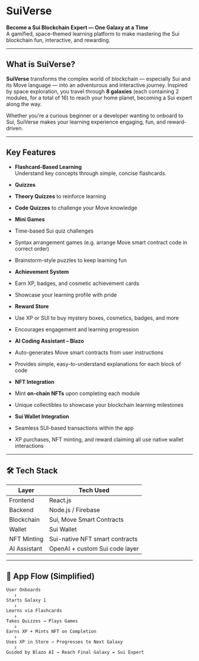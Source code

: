 #  SuiVerse

**Become a Sui Blockchain Expert — One Galaxy at a Time**  
A gamified, space-themed learning platform to make mastering the Sui blockchain fun, interactive, and rewarding.

---

##  What is SuiVerse?

**SuiVerse** transforms the complex world of blockchain — especially Sui and its Move language — into an adventurous and interactive journey. Inspired by space exploration, you travel through **8 galaxies** (each containing 2 modules, for a total of 16) to reach your home planet, becoming a Sui expert along the way.

Whether you're a curious beginner or a developer wanting to onboard to Sui, SuiVerse makes your learning experience engaging, fun, and reward-driven.

---

##  Key Features

-  **Flashcard-Based Learning**  
  Understand key concepts through simple, concise flashcards.

-  **Quizzes**  
  - **Theory Quizzes** to reinforce learning  
  - **Code Quizzes** to challenge your Move knowledge

-  **Mini Games**  
  - Time-based Sui quiz challenges  
  - Syntax arrangement games (e.g. arrange Move smart contract code in correct order)  
  - Brainstorm-style puzzles to keep learning fun

-  **Achievement System**  
  - Earn XP, badges, and cosmetic achievement cards  
  - Showcase your learning profile with pride

-  **Reward Store**  
  - Use XP or SUI to buy mystery boxes, cosmetics, badges, and more  
  - Encourages engagement and learning progression

-  **AI Coding Assistant – Blazo**  
  - Auto-generates Move smart contracts from user instructions  
  - Provides simple, easy-to-understand explanations for each block of code

-  **NFT Integration**  
  - Mint **on-chain NFTs** upon completing each module  
  - Unique collectibles to showcase your blockchain learning milestones

-  **Sui Wallet Integration**  
  - Seamless SUI-based transactions within the app  
  - XP purchases, NFT minting, and reward claiming all use native wallet interactions

---

## 🛠 Tech Stack

| Layer        | Tech Used                            |
|--------------|---------------------------------------|
| Frontend     | React.js                             |
| Backend      | Node.js / Firebase                   |
| Blockchain   | Sui, Move Smart Contracts            |
| Wallet       | Sui Wallet                           |
| NFT Minting  | Sui-native NFT smart contracts       |
| AI Assistant | OpenAI + custom Sui code layer       |

---

## 🔄 App Flow (Simplified)

```text
User Onboards
   ↓
Starts Galaxy 1
   ↓
Learns via Flashcards
   ↓
Takes Quizzes → Plays Games
   ↓
Earns XP + Mints NFT on Completion
   ↓
Uses XP in Store → Progresses to Next Galaxy
   ↓
Guided by Blazo AI → Reach Final Galaxy = Sui Expert
